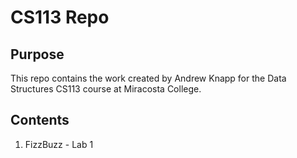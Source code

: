 # CS113 Repo

## Purpose
This repo contains the work created by Andrew Knapp for the Data Structures CS113 course at Miracosta College.

## Contents
1) FizzBuzz - Lab 1